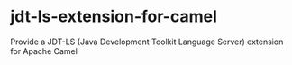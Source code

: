 # jdt-ls-extension-for-camel
Provide a JDT-LS (Java Development Toolkit Language Server) extension for Apache Camel
